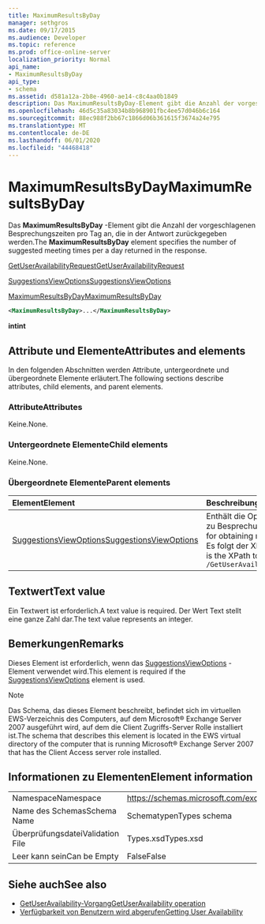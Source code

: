 ```yaml
---
title: MaximumResultsByDay
manager: sethgros
ms.date: 09/17/2015
ms.audience: Developer
ms.topic: reference
ms.prod: office-online-server
localization_priority: Normal
api_name:
- MaximumResultsByDay
api_type:
- schema
ms.assetid: d581a12a-2b8e-4960-ae14-c8c4aa0b1849
description: Das MaximumResultsByDay-Element gibt die Anzahl der vorgeschlagenen Besprechungszeiten pro Tag an, die in der Antwort zurückgegeben werden.
ms.openlocfilehash: 46d5c35a83034b8b968901fbc4ee57d046b6c164
ms.sourcegitcommit: 88ec988f2bb67c1866d06b361615f3674a24e795
ms.translationtype: MT
ms.contentlocale: de-DE
ms.lasthandoff: 06/01/2020
ms.locfileid: "44468418"
---
```

# <a name="maximumresultsbyday"></a><span data-ttu-id="9f083-103">MaximumResultsByDay</span><span class="sxs-lookup"><span data-stu-id="9f083-103">MaximumResultsByDay</span></span>

<span data-ttu-id="9f083-104">Das **MaximumResultsByDay** -Element gibt die Anzahl der vorgeschlagenen Besprechungszeiten pro Tag an, die in der Antwort zurückgegeben werden.</span><span class="sxs-lookup"><span data-stu-id="9f083-104">The **MaximumResultsByDay** element specifies the number of suggested meeting times per a day returned in the response.</span></span> 
  
[<span data-ttu-id="9f083-105">GetUserAvailabilityRequest</span><span class="sxs-lookup"><span data-stu-id="9f083-105">GetUserAvailabilityRequest</span></span>](getuseravailabilityrequest.md)
  
[<span data-ttu-id="9f083-106">SuggestionsViewOptions</span><span class="sxs-lookup"><span data-stu-id="9f083-106">SuggestionsViewOptions</span></span>](suggestionsviewoptions.md)
  
[<span data-ttu-id="9f083-107">MaximumResultsByDay</span><span class="sxs-lookup"><span data-stu-id="9f083-107">MaximumResultsByDay</span></span>](maximumresultsbyday.md)
  
```xml
<MaximumResultsByDay>...</MaximumResultsByDay>
```

<span data-ttu-id="9f083-108">**int**</span><span class="sxs-lookup"><span data-stu-id="9f083-108">**int**</span></span>

## <a name="attributes-and-elements"></a><span data-ttu-id="9f083-109">Attribute und Elemente</span><span class="sxs-lookup"><span data-stu-id="9f083-109">Attributes and elements</span></span>

<span data-ttu-id="9f083-110">In den folgenden Abschnitten werden Attribute, untergeordnete und übergeordnete Elemente erläutert.</span><span class="sxs-lookup"><span data-stu-id="9f083-110">The following sections describe attributes, child elements, and parent elements.</span></span>
  
### <a name="attributes"></a><span data-ttu-id="9f083-111">Attribute</span><span class="sxs-lookup"><span data-stu-id="9f083-111">Attributes</span></span>

<span data-ttu-id="9f083-112">Keine.</span><span class="sxs-lookup"><span data-stu-id="9f083-112">None.</span></span>
  
### <a name="child-elements"></a><span data-ttu-id="9f083-113">Untergeordnete Elemente</span><span class="sxs-lookup"><span data-stu-id="9f083-113">Child elements</span></span>

<span data-ttu-id="9f083-114">Keine.</span><span class="sxs-lookup"><span data-stu-id="9f083-114">None.</span></span>
  
### <a name="parent-elements"></a><span data-ttu-id="9f083-115">Übergeordnete Elemente</span><span class="sxs-lookup"><span data-stu-id="9f083-115">Parent elements</span></span>

|<span data-ttu-id="9f083-116">**Element**</span><span class="sxs-lookup"><span data-stu-id="9f083-116">**Element**</span></span>|<span data-ttu-id="9f083-117">**Beschreibung**</span><span class="sxs-lookup"><span data-stu-id="9f083-117">**Description**</span></span>|
|:-----|:-----|
|[<span data-ttu-id="9f083-118">SuggestionsViewOptions</span><span class="sxs-lookup"><span data-stu-id="9f083-118">SuggestionsViewOptions</span></span>](suggestionsviewoptions.md) <br/> |<span data-ttu-id="9f083-119">Enthält die Optionen zum Abrufen von Informationen zu Besprechungs Vorschlägen.</span><span class="sxs-lookup"><span data-stu-id="9f083-119">Contains the options for obtaining meeting suggestion information.</span></span>  <br/> <span data-ttu-id="9f083-120">Es folgt der XPath für dieses Element:</span><span class="sxs-lookup"><span data-stu-id="9f083-120">The following is the XPath to this element:</span></span>  <br/>  `/GetUserAvailabilityRequest/SuggestionViewOptions` <br/> |
   
## <a name="text-value"></a><span data-ttu-id="9f083-121">Textwert</span><span class="sxs-lookup"><span data-stu-id="9f083-121">Text value</span></span>

<span data-ttu-id="9f083-122">Ein Textwert ist erforderlich.</span><span class="sxs-lookup"><span data-stu-id="9f083-122">A text value is required.</span></span> <span data-ttu-id="9f083-123">Der Wert Text stellt eine ganze Zahl dar.</span><span class="sxs-lookup"><span data-stu-id="9f083-123">The text value represents an integer.</span></span>
  
## <a name="remarks"></a><span data-ttu-id="9f083-124">Bemerkungen</span><span class="sxs-lookup"><span data-stu-id="9f083-124">Remarks</span></span>

<span data-ttu-id="9f083-125">Dieses Element ist erforderlich, wenn das [SuggestionsViewOptions](suggestionsviewoptions.md) -Element verwendet wird.</span><span class="sxs-lookup"><span data-stu-id="9f083-125">This element is required if the [SuggestionsViewOptions](suggestionsviewoptions.md) element is used.</span></span> 
  
> [!NOTE]
> <span data-ttu-id="9f083-126">Das Schema, das dieses Element beschreibt, befindet sich im virtuellen EWS-Verzeichnis des Computers, auf dem Microsoft® Exchange Server 2007 ausgeführt wird, auf dem die Client Zugriffs-Server Rolle installiert ist.</span><span class="sxs-lookup"><span data-stu-id="9f083-126">The schema that describes this element is located in the EWS virtual directory of the computer that is running Microsoft® Exchange Server 2007 that has the Client Access server role installed.</span></span> 
  
## <a name="element-information"></a><span data-ttu-id="9f083-127">Informationen zu Elementen</span><span class="sxs-lookup"><span data-stu-id="9f083-127">Element information</span></span>

|||
|:-----|:-----|
|<span data-ttu-id="9f083-128">Namespace</span><span class="sxs-lookup"><span data-stu-id="9f083-128">Namespace</span></span>  <br/> |https://schemas.microsoft.com/exchange/services/2006/types  <br/> |
|<span data-ttu-id="9f083-129">Name des Schemas</span><span class="sxs-lookup"><span data-stu-id="9f083-129">Schema Name</span></span>  <br/> |<span data-ttu-id="9f083-130">Schematypen</span><span class="sxs-lookup"><span data-stu-id="9f083-130">Types schema</span></span>  <br/> |
|<span data-ttu-id="9f083-131">Überprüfungsdatei</span><span class="sxs-lookup"><span data-stu-id="9f083-131">Validation File</span></span>  <br/> |<span data-ttu-id="9f083-132">Types.xsd</span><span class="sxs-lookup"><span data-stu-id="9f083-132">Types.xsd</span></span>  <br/> |
|<span data-ttu-id="9f083-133">Leer kann sein</span><span class="sxs-lookup"><span data-stu-id="9f083-133">Can be Empty</span></span>  <br/> |<span data-ttu-id="9f083-134">False</span><span class="sxs-lookup"><span data-stu-id="9f083-134">False</span></span>  <br/> |
   
## <a name="see-also"></a><span data-ttu-id="9f083-135">Siehe auch</span><span class="sxs-lookup"><span data-stu-id="9f083-135">See also</span></span>

- [<span data-ttu-id="9f083-136">GetUserAvailability-Vorgang</span><span class="sxs-lookup"><span data-stu-id="9f083-136">GetUserAvailability operation</span></span>](getuseravailability-operation.md)
- [<span data-ttu-id="9f083-137">Verfügbarkeit von Benutzern wird abgerufen</span><span class="sxs-lookup"><span data-stu-id="9f083-137">Getting User Availability</span></span>](https://msdn.microsoft.com/library/d4133fcb-9b0f-4e6b-aadf-a389da83516a%28Office.15%29.aspx)

